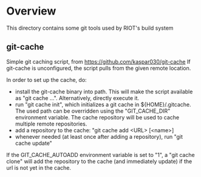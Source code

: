 # Overview

This directory contains some git tools used by RIOT's build system

## git-cache

Simple git caching script, from https://github.com/kaspar030/git-cache
If git-cache is unconfigured, the script pulls from the given remote location.

In order to set up the cache, do:

- install the git-cache binary into path.
  This will make the script available as "git cache ...".
  Alternatively, directly execute it.
- run "git cache init", which initializes a git cache in ${HOME}/.gitcache.
  The used path can be overridden using the "GIT_CACHE_DIR" environment
  variable.
  The cache repository will be used to cache multiple remote repositories.
- add a repository to the cache: "git cache add \<URL\> [\<name\>]
- whenever needed (at least once after adding a repository),
  run "git cache update"

If the GIT_CACHE_AUTOADD environment variable is set to "1", a "git cache
clone" will add the repository to the cache (and immediately update) if the url
is not yet in the cache.

